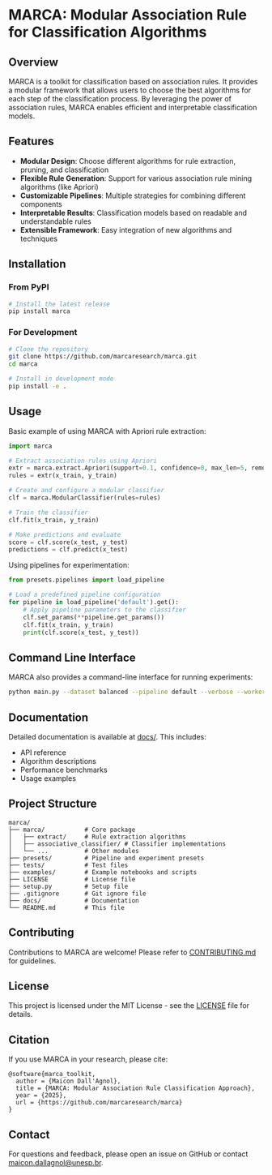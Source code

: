 # MARCA: Modular Association Rule for Classification Algorithms

## Overview

MARCA is a toolkit for classification based on association rules. It provides a modular framework that allows users to choose the best algorithms for each step of the classification process. By leveraging the power of association rules, MARCA enables efficient and interpretable classification models.

## Features

- **Modular Design**: Choose different algorithms for rule extraction, pruning, and classification
- **Flexible Rule Generation**: Support for various association rule mining algorithms (like Apriori)
- **Customizable Pipelines**: Multiple strategies for combining different components
- **Interpretable Results**: Classification models based on readable and understandable rules
- **Extensible Framework**: Easy integration of new algorithms and techniques

## Installation

### From PyPI

```bash
# Install the latest release
pip install marca
```

### For Development

```bash
# Clone the repository
git clone https://github.com/marcaresearch/marca.git
cd marca

# Install in development mode
pip install -e .
```

## Usage

Basic example of using MARCA with Apriori rule extraction:

```python
import marca

# Extract association rules using Apriori
extr = marca.extract.Apriori(support=0.1, confidence=0, max_len=5, remove_redundant=False)
rules = extr(x_train, y_train)

# Create and configure a modular classifier
clf = marca.ModularClassifier(rules=rules)

# Train the classifier
clf.fit(x_train, y_train)

# Make predictions and evaluate
score = clf.score(x_test, y_test)
predictions = clf.predict(x_test)
```

Using pipelines for experimentation:

```python
from presets.pipelines import load_pipeline

# Load a predefined pipeline configuration
for pipeline in load_pipeline('default').get():
    # Apply pipeline parameters to the classifier
    clf.set_params(**pipeline.get_params())
    clf.fit(x_train, y_train)
    print(clf.score(x_test, y_test))
```

## Command Line Interface

MARCA also provides a command-line interface for running experiments:

```bash
python main.py --dataset balanced --pipeline default --verbose --workers 1
```

## Documentation

Detailed documentation is available at [docs/](docs/). This includes:

- API reference
- Algorithm descriptions
- Performance benchmarks
- Usage examples

## Project Structure

```
marca/
├── marca/           # Core package
│   ├── extract/     # Rule extraction algorithms
│   ├── associative_classifier/ # Classifier implementations
│   └── ...          # Other modules
├── presets/         # Pipeline and experiment presets
├── tests/           # Test files
├── examples/        # Example notebooks and scripts
├── LICENSE          # License file
├── setup.py         # Setup file
├── .gitignore       # Git ignore file
├── docs/            # Documentation
└── README.md        # This file
```

## Contributing

Contributions to MARCA are welcome! Please refer to [CONTRIBUTING.md](CONTRIBUTING.md) for guidelines.

## License

This project is licensed under the MIT License - see the [LICENSE](LICENSE) file for details.

## Citation

If you use MARCA in your research, please cite:

```
@software{marca_toolkit,
  author = {Maicon Dall'Agnol},
  title = {MARCA: Modular Association Rule Classification Approach},
  year = {2025},
  url = {https://github.com/marcaresearch/marca}
}
```

## Contact

For questions and feedback, please open an issue on GitHub or contact [maicon.dallagnol@unesp.br](mailto:maicon.dallagnol@unesp.br).
